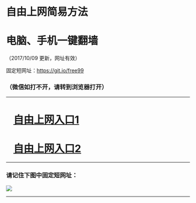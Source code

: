 ﻿# 自由上网简易方法

# 电脑、手机一键翻墙

（2017/10/09 更新，网址有效）

固定短网址：https://git.io/free99

### （微信如打不开，请转到浏览器打开）


***





# &nbsp;&nbsp; <a href="http://ft574927791.fwq-tz-1001.info/fwqtz01.html?t=10090019738 " target="_blank">自由上网入口1</a>
# &nbsp;&nbsp; <a href="http://ft280811140.fwq-tz-1002.info/fwqtz02.html?t=100900129569 " target="_blank">自由上网入口2</a>
***

### 请记住下图中固定短网址：

<img src="https://s3-us-west-2.amazonaws.com/fwq-1001/yjfq-20170905okok.png" /> 


***

